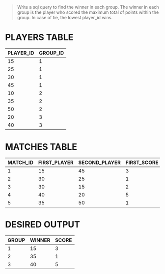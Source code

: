 > Write a sql query to find the winner in each group.
The winner in each group is the player who scored the maximum total of points within the group.
In case of tie, the lowest player_id wins.

# PLAYERS TABLE
|PLAYER_ID|GROUP_ID|
|---------|--------|
|15       |1       |
|25       |1       |
|30       |1       |
|45       |1       |
|10       |2       |
|35       |2       |
|50       |2       |
|20       |3       |
|40       |3       |

# MATCHES TABLE
|MATCH_ID|FIRST_PLAYER|SECOND_PLAYER|FIRST_SCORE|SECOND_SCORE|
|--------|------------|-------------|-----------|------------|
|1       |15          |45           |3          |0           |
|2       |30          |25           |1          |2           |
|3       |30          |15           |2          |0           |
|4       |40          |20           |5          |2           |
|5       |35          |50           |1          |1           |

# DESIRED OUTPUT
|GROUP|WINNER|SCORE|
|-----|------|-----|
|1    |15    |3    |
|2    |35    |1    |
|3    |40    |5    |
